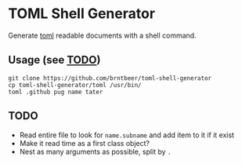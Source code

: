 # TOML Shell Generator
Generate [toml](https://github.com/mojombo/toml) readable documents with a shell command.

## Usage (see [TODO](https://github.com/brntbeer/toml-shell-generator#todo))

    git clone https://github.com/brntbeer/toml-shell-generator
    cp toml-shell-generator/toml /usr/bin/
    toml .github pug name tater

## TODO

* Read entire file to look for `name.subname` and add item to it if it exist
* Make it read time as a first class object?
* Nest as many arguments as possible, split by `.`
